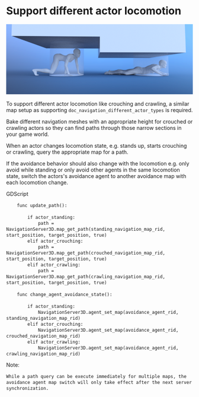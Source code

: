
# Support different actor locomotion

![](img/nav_actor_locomotion.png)

To support different actor locomotion like crouching and crawling, a similar 
map setup as supporting `doc_navigation_different_actor_types` is required.

Bake different navigation meshes with an appropriate height for crouched 
or crawling actors so they can find paths through those narrow sections in your game world.

When an actor changes locomotion state, e.g. stands up, starts 
crouching or crawling, query the appropriate map for a path.

If the avoidance behavior should also change with the locomotion e.g. only avoid while standing or only avoid 
other agents in the same locomotion state, switch the actors's avoidance agent to another avoidance map with each locomotion change.

GDScript
    
```
    func update_path():
        
        if actor_standing:
            path = NavigationServer3D.map_get_path(standing_navigation_map_rid, start_position, target_position, true)
        elif actor_crouching:
            path = NavigationServer3D.map_get_path(crouched_navigation_map_rid, start_position, target_position, true)
        elif actor_crawling:
            path = NavigationServer3D.map_get_path(crawling_navigation_map_rid, start_position, target_position, true)
    
    func change_agent_avoidance_state():
        
        if actor_standing:
            NavigationServer3D.agent_set_map(avoidance_agent_rid, standing_navigation_map_rid)
        elif actor_crouching:
            NavigationServer3D.agent_set_map(avoidance_agent_rid, crouched_navigation_map_rid)
        elif actor_crawling:
            NavigationServer3D.agent_set_map(avoidance_agent_rid, crawling_navigation_map_rid)
```

Note:

    While a path query can be execute immediately for multiple maps, the avoidance agent map switch will only take effect after the next server synchronization.
